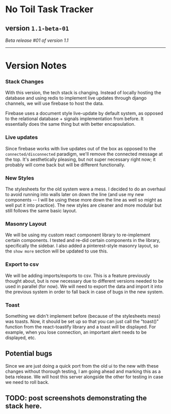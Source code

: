# No Toil Task Tracker

## version `1.1-beta-01`

*Beta release #01 of version 1.1*

---

# Version Notes

### Stack Changes

With this version, the tech stack is changing. Instead of locally hosting the database and using redis to implement live updates through django channels, we will use firebase to host the data.

Firebase uses a document style live-update by default system, as opposed to the relational database + signals implementation from before. It essentially does the same thing but with better encapsulation.

### Live updates

Since firebase works with live updates out of the box as opposed to the `connected/disconnected` paradigm, we'll remove the connected message at the top. It's aesthetically pleasing, but not super necessary right now; it probably will come back but will be different functionally.

### New Styles

The stylesheets for the old system were a mess. I decided to do an overhaul to avoid running into walls later on down the line (and use my new components -- I will be using these more down the line as well so might as well put it into practice). The new styles are cleaner and more modular but still follows the same basic layout.

### Masonry Layout

We will be using my custom react component library to re-implement certain components. I tested and re-did certain components in the library, specifically the sidebar. I also added a pinterest-style masonry layout, so the `show more` section will be updated to use this.

### Export to csv

We will be adding imports/exports to csv. This is a feature previously thought about, but is now necessary due to different versions needed to be used in parallel (for now). We will need to export the data and import it into the previous system in order to fall back in case of bugs in the new system.

### Toast

Something we didn't implement before (because of the stylesheets mess) was toasts. Now, it should be set up so that you can just call the "toast()" function from the react-toastify library and a toast will be displayed. For example, when you lose connection, an important alert needs to be displayed, etc.

## Potential bugs

Since we are just doing a quick port from the old ui to the new with these changes without thorough testing, I am going ahead and marking this as a beta release. We will host this server alongside the other for testing in case we need to roll back.

## TODO: post screenshots demonstrating the stack here.
